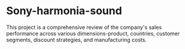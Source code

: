 # Sony-harmonia-sound
This project is a comprehensive review of the company's sales performance across various dimensions-product, countries, customer segments, discount strategies, and manufacturing costs.
